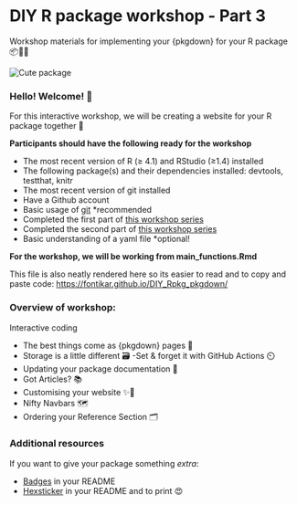 # DIY R package workshop - Part 3
Workshop materials for implementing your {pkgdown} for your R package 📦👩‍💻

![Cute package](https://media3.giphy.com/media/VVn7hZqr5gYmeLl6fq/giphy.gif)

### Hello! Welcome! 👋

For this interactive workshop, we will be creating a website for your R package together 🐋

**Participants should have the following ready for the workshop**

- The most recent version of R (≥ 4.1) and RStudio (≥1.4) installed
- The following package(s) and their dependencies installed: devtools, testthat, knitr
- The most recent version of git installed 
- Have a Github account 
- Basic usage of [git](https://jennybc.github.io/2014-05-12-ubc/ubc-r/session03_git.html) *recommended
- Completed the first part of [this workshop series](https://github.com/fontikar/DIY_Rpkg)
- Completed the second part of [this workshop series](https://github.com/fontikar/DIY_Rpkg_GHA)
- Basic understanding of a yaml file *optional!

**For the workshop, we will be working from main_functions.Rmd** 

This file is also neatly rendered here so its easier to read and to copy and paste code: https://fontikar.github.io/DIY_Rpkg_pkgdown/


### Overview of workshop:

Interactive coding
  - The best things come as {pkgdown} pages 🎁
  - Storage is a little different 🗃
  -Set & forget it with GitHub Actions ⏲
  - Updating your package documentation 📝
  - Got Articles? 📚
  - Customising your website ✨🎨
  - Nifty Navbars 🗺
  - Ordering your Reference Section 🗂

### Additional resources
If you want to give your package something *extra*:

- [Badges](https://github.com/GuangchuangYu/badger) in your README 
- [Hexsticker](https://github.com/GuangchuangYu/hexSticker) in your README and to print 😍





